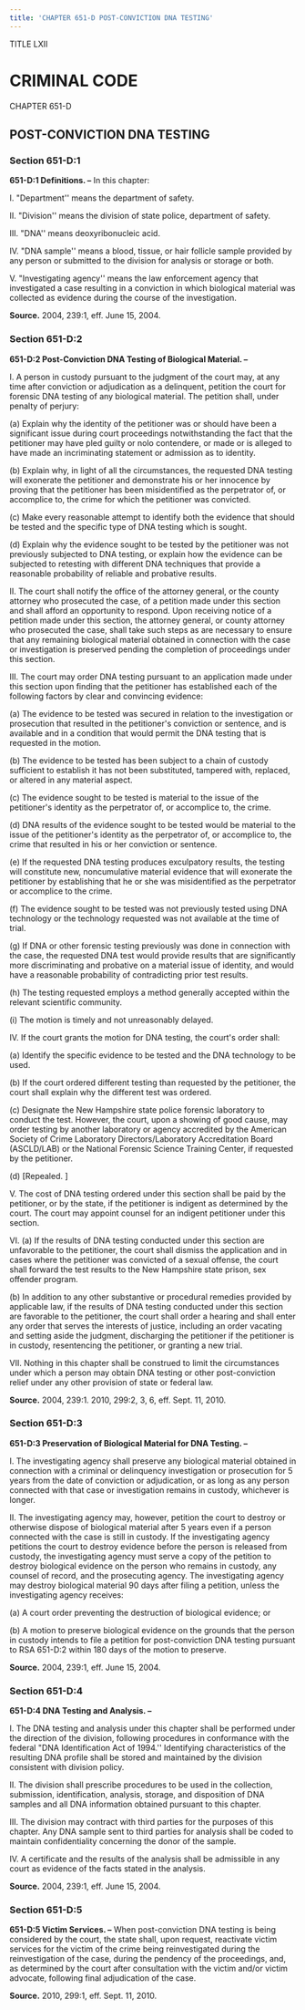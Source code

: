 ```yaml
---
title: 'CHAPTER 651-D POST-CONVICTION DNA TESTING'
---
```


TITLE LXII
                                             
CRIMINAL CODE
=============

CHAPTER 651-D
                                             
POST-CONVICTION DNA TESTING
---------------------------

### Section 651-D:1

 **651-D:1 Definitions. –** In this chapter:
                                             
 I. "Department'' means the department of safety.
                                             
 II. "Division'' means the division of state police, department of
safety.
                                             
 III. "DNA'' means deoxyribonucleic acid.
                                             
 IV. "DNA sample'' means a blood, tissue, or hair follicle sample
provided by any person or submitted to the division for analysis or
storage or both.
                                             
 V. "Investigating agency'' means the law enforcement agency that
investigated a case resulting in a conviction in which biological
material was collected as evidence during the course of the
investigation.

**Source.** 2004, 239:1, eff. June 15, 2004.

### Section 651-D:2

 **651-D:2 Post-Conviction DNA Testing of Biological Material. –**
                                             
 I. A person in custody pursuant to the judgment of the court may, at
any time after conviction or adjudication as a delinquent, petition the
court for forensic DNA testing of any biological material. The petition
shall, under penalty of perjury:
                                             
 (a) Explain why the identity of the petitioner was or should have
been a significant issue during court proceedings notwithstanding the
fact that the petitioner may have pled guilty or nolo contendere, or
made or is alleged to have made an incriminating statement or admission
as to identity.
                                             
 (b) Explain why, in light of all the circumstances, the requested
DNA testing will exonerate the petitioner and demonstrate his or her
innocence by proving that the petitioner has been misidentified as the
perpetrator of, or accomplice to, the crime for which the petitioner was
convicted.
                                             
 (c) Make every reasonable attempt to identify both the evidence
that should be tested and the specific type of DNA testing which is
sought.
                                             
 (d) Explain why the evidence sought to be tested by the
petitioner was not previously subjected to DNA testing, or explain how
the evidence can be subjected to retesting with different DNA techniques
that provide a reasonable probability of reliable and probative
results.
                                             
 II. The court shall notify the office of the attorney general, or
the county attorney who prosecuted the case, of a petition made under
this section and shall afford an opportunity to respond. Upon receiving
notice of a petition made under this section, the attorney general, or
county attorney who prosecuted the case, shall take such steps as are
necessary to ensure that any remaining biological material obtained in
connection with the case or investigation is preserved pending the
completion of proceedings under this section.
                                             
 III. The court may order DNA testing pursuant to an application made
under this section upon finding that the petitioner has established each
of the following factors by clear and convincing evidence:
                                             
 (a) The evidence to be tested was secured in relation to the
investigation or prosecution that resulted in the petitioner's
conviction or sentence, and is available and in a condition that would
permit the DNA testing that is requested in the motion.
                                             
 (b) The evidence to be tested has been subject to a chain of
custody sufficient to establish it has not been substituted, tampered
with, replaced, or altered in any material aspect.
                                             
 (c) The evidence sought to be tested is material to the issue of
the petitioner's identity as the perpetrator of, or accomplice to, the
crime.
                                             
 (d) DNA results of the evidence sought to be tested would be
material to the issue of the petitioner's identity as the perpetrator
of, or accomplice to, the crime that resulted in his or her conviction
or sentence.
                                             
 (e) If the requested DNA testing produces exculpatory results,
the testing will constitute new, noncumulative material evidence that
will exonerate the petitioner by establishing that he or she was
misidentified as the perpetrator or accomplice to the crime.
                                             
 (f) The evidence sought to be tested was not previously tested
using DNA technology or the technology requested was not available at
the time of trial.
                                             
 (g) If DNA or other forensic testing previously was done in
connection with the case, the requested DNA test would provide results
that are significantly more discriminating and probative on a material
issue of identity, and would have a reasonable probability of
contradicting prior test results.
                                             
 (h) The testing requested employs a method generally accepted
within the relevant scientific community.
                                             
 (i) The motion is timely and not unreasonably delayed.
                                             
 IV. If the court grants the motion for DNA testing, the court's
order shall:
                                             
 (a) Identify the specific evidence to be tested and the DNA
technology to be used.
                                             
 (b) If the court ordered different testing than requested by the
petitioner, the court shall explain why the different test was ordered.
                                             
 (c) Designate the New Hampshire state police forensic laboratory
to conduct the test. However, the court, upon a showing of good cause,
may order testing by another laboratory or agency accredited by the
American Society of Crime Laboratory Directors/Laboratory Accreditation
Board (ASCLD/LAB) or the National Forensic Science Training Center, if
requested by the petitioner.
                                             
 (d) 
                                             [Repealed.
                                             ]
                                             
 V. The cost of DNA testing ordered under this section shall be paid
by the petitioner, or by the state, if the petitioner is indigent as
determined by the court. The court may appoint counsel for an indigent
petitioner under this section.
                                             
 VI. (a) If the results of DNA testing conducted under this section
are unfavorable to the petitioner, the court shall dismiss the
application and in cases where the petitioner was convicted of a sexual
offense, the court shall forward the test results to the New Hampshire
state prison, sex offender program.
                                             
 (b) In addition to any other substantive or procedural remedies
provided by applicable law, if the results of DNA testing conducted
under this section are favorable to the petitioner, the court shall
order a hearing and shall enter any order that serves the interests of
justice, including an order vacating and setting aside the judgment,
discharging the petitioner if the petitioner is in custody, resentencing
the petitioner, or granting a new trial.
                                             
 VII. Nothing in this chapter shall be construed to limit the
circumstances under which a person may obtain DNA testing or other
post-conviction relief under any other provision of state or federal
law.

**Source.** 2004, 239:1. 2010, 299:2, 3, 6, eff. Sept. 11, 2010.

### Section 651-D:3

 **651-D:3 Preservation of Biological Material for DNA Testing. –**
                                             
 I. The investigating agency shall preserve any biological material
obtained in connection with a criminal or delinquency investigation or
prosecution for 5 years from the date of conviction or adjudication, or
as long as any person connected with that case or investigation remains
in custody, whichever is longer.
                                             
 II. The investigating agency may, however, petition the court to
destroy or otherwise dispose of biological material after 5 years even
if a person connected with the case is still in custody. If the
investigating agency petitions the court to destroy evidence before the
person is released from custody, the investigating agency must serve a
copy of the petition to destroy biological evidence on the person who
remains in custody, any counsel of record, and the prosecuting agency.
The investigating agency may destroy biological material 90 days after
filing a petition, unless the investigating agency receives:
                                             
 (a) A court order preventing the destruction of biological
evidence; or
                                             
 (b) A motion to preserve biological evidence on the grounds that
the person in custody intends to file a petition for post-conviction DNA
testing pursuant to RSA 651-D:2 within 180 days of the motion to
preserve.

**Source.** 2004, 239:1, eff. June 15, 2004.

### Section 651-D:4

 **651-D:4 DNA Testing and Analysis. –**
                                             
 I. The DNA testing and analysis under this chapter shall be
performed under the direction of the division, following procedures in
conformance with the federal "DNA Identification Act of 1994.''
Identifying characteristics of the resulting DNA profile shall be stored
and maintained by the division consistent with division policy.
                                             
 II. The division shall prescribe procedures to be used in the
collection, submission, identification, analysis, storage, and
disposition of DNA samples and all DNA information obtained pursuant to
this chapter.
                                             
 III. The division may contract with third parties for the purposes
of this chapter. Any DNA sample sent to third parties for analysis shall
be coded to maintain confidentiality concerning the donor of the
sample.
                                             
 IV. A certificate and the results of the analysis shall be
admissible in any court as evidence of the facts stated in the analysis.

**Source.** 2004, 239:1, eff. June 15, 2004.

### Section 651-D:5

 **651-D:5 Victim Services. –** When post-conviction DNA testing is
being considered by the court, the state shall, upon request, reactivate
victim services for the victim of the crime being reinvestigated during
the reinvestigation of the case, during the pendency of the proceedings,
and, as determined by the court after consultation with the victim
and/or victim advocate, following final adjudication of the case.

**Source.** 2010, 299:1, eff. Sept. 11, 2010.
